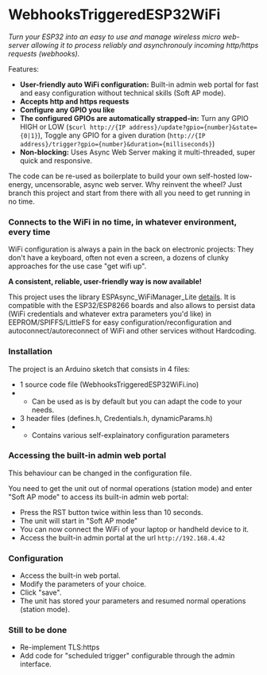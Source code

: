 # WebhooksTriggeredESP32WiFi

*Turn your ESP32 into an easy to use and manage wireless micro web-server allowing it to process reliably and asynchronouly incoming http/https requests (webhooks).*

Features:

* **User-friendly auto WiFi configuration:** Built-in admin web portal for fast and easy configuration without technical skills (Soft AP mode).
* **Accepts http and https requests**
* **Configure any GPIO you like** 
* **The configured GPIOs are automatically strapped-in:** Turn any GPIO HIGH or LOW (`$curl http://{IP address}/update?gpio={number}&state={0|1}`), Toggle any GPIO for a given duration (`http://{IP address}/trigger?gpio={number}&duration={milliseconds}`)
* **Non-blocking:** Uses Async Web Server making it multi-threaded, super quick and responsive. 

The code can be re-used as boilerplate to build your own self-hosted low-energy, uncensorable, async web server.
Why reinvent the wheel?
Just branch this project and start from there with all you need to get running in no time.

### Connects to the WiFi in no time, in whatever environment, every time

WiFi configuration is always a pain in the back on electronic projects: They don't have a keyboard, often not even a screen, a dozens of clunky approaches for the use case "get wifi up".  

**A consistent, reliable, user-friendly way is now available!**

This project uses the library ESPAsync_WiFiManager_Lite [details](https://github.com/khoih-prog/ESPAsync_WiFiManager_Lite). It is compatible with the ESP32/ESP8266 boards and also allows to persist data (WiFi credentials and whatever extra parameters you'd like) in EEPROM/SPIFFS/LittleFS for easy configuration/reconfiguration and autoconnect/autoreconnect of WiFi and other services without Hardcoding.
  
### Installation
The project is an Arduino sketch that consists in 4 files: 
* 1 source code file (WebhooksTriggeredESP32WiFi.ino)
* * Can be used as is by default but you can adapt the code to your needs.
* 3 header files (defines.h, Credentials.h, dynamicParams.h)
* * Contains various self-explainatory configuration parameters

### Accessing the built-in admin web portal
This behaviour can be changed in the configuration file.

You need to get the unit out of normal operations (station mode) and enter "Soft AP mode" to access its built-in admin web portal:
* Press the RST button twice within less than 10 seconds.
* The unit will start in "Soft AP mode" 
* You can now connect the WiFi of your laptop or handheld device to it.
* Access the built-in admin portal at the url `http://192.168.4.42`

### Configuration
* Access the built-in web portal.
* Modify the parameters of your choice.
* Click "save".
* The unit has stored your parameters and resumed normal operations (station mode).

### Still to be done
* Re-implement TLS:https
* Add code for "scheduled trigger" configurable through the admin interface.


